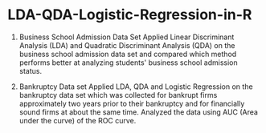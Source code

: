 # LDA-QDA-Logistic-Regression-in-R

1. Business School Admission Data Set
Applied Linear Discriminant Analysis (LDA) and Quadratic Discriminant Analysis (QDA) on the business school admission data set and compared which method performs better at analyzing students' business school admission status.

2. Bankruptcy Data set
Applied LDA, QDA and Logistic Regression on the bankruptcy data set which was collected for bankrupt firms approximately two years prior to their bankruptcy
and for financially sound firms at about the same time.
Analyzed the data using AUC (Area under the curve) of the ROC curve. 

